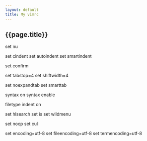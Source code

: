 ```yaml
---
layout: default
title: My vimrc
---
```


{{page.title}}
-------------------

set nu

set cindent 
set autoindent
set smartindent

set confirm

set tabstop=4
set shiftwidth=4

set noexpandtab
set smarttab

syntax on
syntax enable

filetype indent on

set hlsearch
set is
set wildmenu

set nocp
set cul

set encoding=utf-8
set fileencoding=utf-8
set termencoding=utf-8
